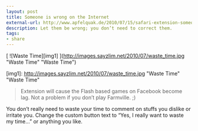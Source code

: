```yaml
---
layout: post
title: Someone is wrong on the Internet
external-url: http://www.apfelquak.de/2010/07/15/safari-extension-someone-is-wrong-on-the-internet/
description: Let them be wrong; you don’t need to correct them.
tags:
- share
---
```

[ ![Waste Time][img1] ](http://images.sayzlim.net/2010/07/waste_time.jpg "Waste Time" "Waste Time")

[img1]: http://images.sayzlim.net/2010/07/waste_time.jpg "Waste Time" "Waste Time"

> Extension will cause the Flash based games on Facebook become lag. Not a problem if you don’t play Farmville. ;)

You don’t really need to waste your time to comment on stuffs you dislike or irritate you. Change the custom button text to “Yes, I really want to waste my time…” or anything you like.
